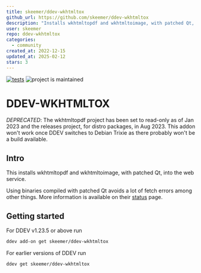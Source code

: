 ```yaml
---
title: skeemer/ddev-wkhtmltox
github_url: https://github.com/skeemer/ddev-wkhtmltox
description: "Installs wkhtmltopdf and wkhtmltoimage, with patched Qt, into the web service."
user: skeemer
repo: ddev-wkhtmltox
categories:
  - community
created_at: 2022-12-15
updated_at: 2025-02-12
stars: 3
---
```


[![tests](https://github.com/skeemer/ddev-wkhtmltox/actions/workflows/tests.yml/badge.svg)](https://github.com/skeemer/ddev-wkhtmltox/actions/workflows/tests.yml) ![project is maintained](https://img.shields.io/maintenance/yes/2023.svg)

# DDEV-WKHTMLTOX

*DEPRECATED*: The wkhtmltopdf project has been set to read-only as of Jan 2023 and the releases project, for distro packages, in Aug 2023. This addon won't work once DDEV switches to Debian Trixie as there probably won't be a build available.

## Intro

This installs wkhtmltopdf and wkhtmltoimage, with patched Qt, into the web service.

Using binaries compiled with patched Qt avoids a lot of fetch errors among other things. More information is available on their [status](https://wkhtmltopdf.org/status.html) page.

## Getting started

For DDEV v1.23.5 or above run

```sh
ddev add-on get skeemer/ddev-wkhtmltox
```

For earlier versions of DDEV run

```sh
ddev get skeemer/ddev-wkhtmltox
```

